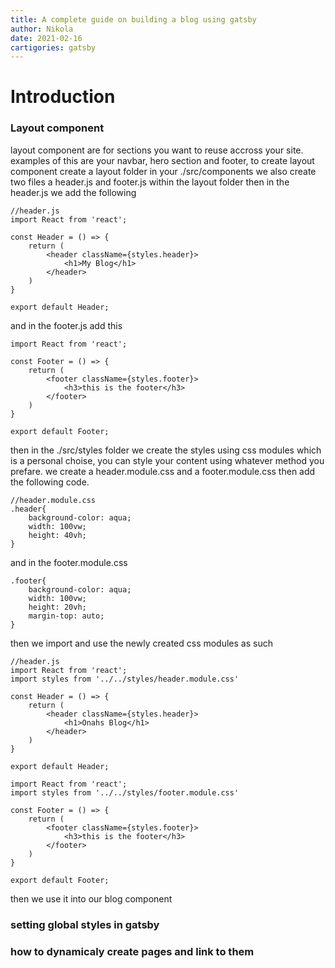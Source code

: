 ```yaml
---
title: A complete guide on building a blog using gatsby
author: Nikola
date: 2021-02-16
cartigories: gatsby
---
```



# Introduction

### Layout component
layout component are for sections you want to reuse accross your site.
examples of this are your navbar, hero section and footer, to create layout component create a layout folder
in your ./src/components we also create two files a header.js and footer.js within the layout folder then in the 
header.js we add the following
```
//header.js
import React from 'react';

const Header = () => {
    return (
        <header className={styles.header}>
            <h1>My Blog</h1>
        </header>
    )
}

export default Header;

``` 
and in the footer.js add this

```
import React from 'react';

const Footer = () => {
    return (
        <footer className={styles.footer}>
            <h3>this is the footer</h3>
        </footer>
    )
}

export default Footer;
```

then in the ./src/styles folder we create the styles using css modules which is a personal choise, you can style your content using whatever method you prefare.
we create a header.module.css and a footer.module.css then add the following code.
```
//header.module.css
.header{
    background-color: aqua;
    width: 100vw;
    height: 40vh;
}
```
and in the footer.module.css
```
.footer{
    background-color: aqua;
    width: 100vw;
    height: 20vh;
    margin-top: auto;
}
```
then we import and use the newly created css modules as such

```
//header.js
import React from 'react';
import styles from '../../styles/header.module.css'

const Header = () => {
    return (
        <header className={styles.header}>
            <h1>Onahs Blog</h1>
        </header>
    )
}

export default Header;
```
```
import React from 'react';
import styles from '../../styles/footer.module.css'

const Footer = () => {
    return (
        <footer className={styles.footer}>
            <h3>this is the footer</h3>
        </footer>
    )
}

export default Footer;
```

then we use it into our blog component

### setting global styles in gatsby

### how to dynamicaly create pages and link to them